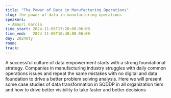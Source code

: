 ```yaml
---
title: "The Power of Data in Manufacturing Operations"
slug: the-power-of-data-in-manufacturing-operations
speakers:
 - Amauri Garcia
time_start: 2024-11-05T17:20:00-06:00
time_end:   2024-11-05T18:40:00-06:00
day: 2024mty
room: 
track:
---
```


A successful culture of data empowerment starts with a strong foundational strategy. Companies in manufacturing industry struggles with daily common operations issues and repeat the same mistakes with no digital and data foundation to drive a better problem solving analysis. Here we will present some case studies of data transformation in SQDDP in all organization tiers and how to drive better visibility to take faster and better decisions

